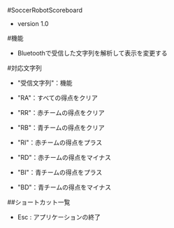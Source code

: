 #SoccerRobotScoreboard  
* version 1.0

#機能
* Bluetoothで受信した文字列を解析して表示を変更する

#対応文字列
* "受信文字列"：機能
* "RA"：すべての得点をクリア
* "RR"：赤チームの得点をクリア
* "RB"：青チームの得点をクリア
  
* "RI"：赤チームの得点をプラス
* "RD"：赤チームの得点をマイナス
* "BI"：青チームの得点をプラス
* "BD"：青チームの得点をマイナス


##ショートカット一覧  
* Esc	: アプリケーションの終了
